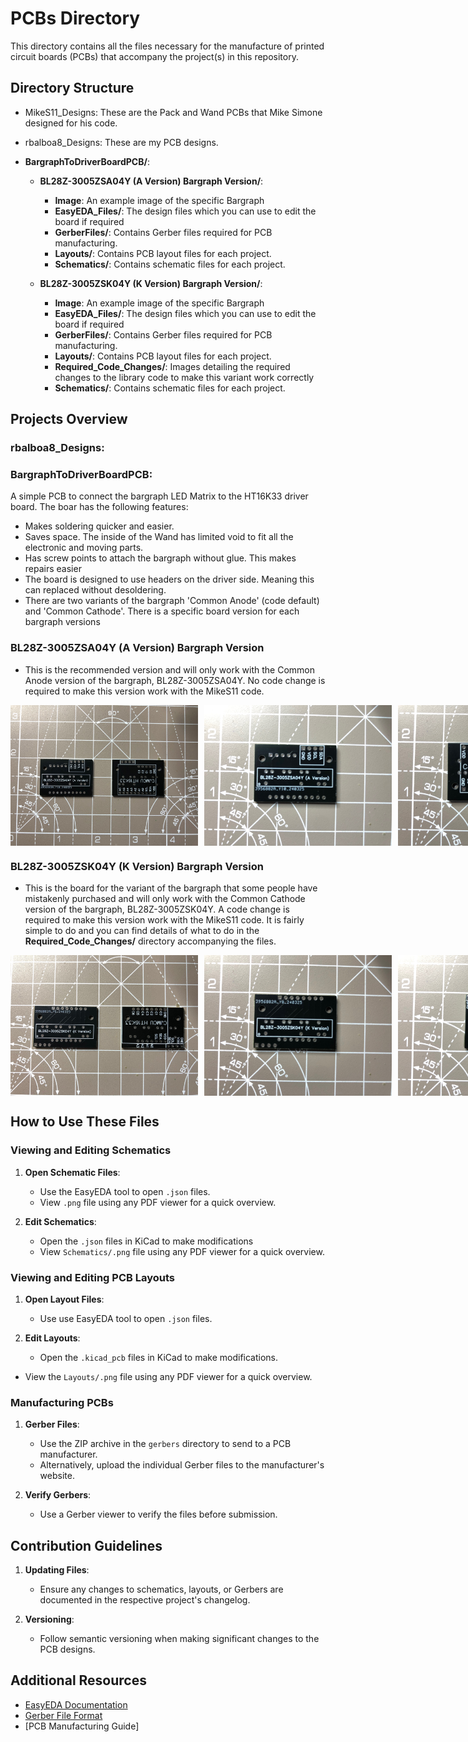 # PCBs Directory

This directory contains all the files necessary for the manufacture of printed circuit boards (PCBs) that accompany the project(s) in this repository.

## Directory Structure

- MikeS11_Designs: These are the Pack and Wand PCBs that Mike Simone designed for his code.


- rbalboa8_Designs: These are my PCB designs.

- **BargraphToDriverBoardPCB/**:
  - **BL28Z-3005ZSA04Y (A Version) Bargraph Version/**:
    - **Image**: An example image of the specific Bargraph
    - **EasyEDA_Files/**: The design files which you can use to edit the board if required
    - **GerberFiles/**: Contains Gerber files required for PCB manufacturing.
    - **Layouts/**: Contains PCB layout files for each project.
    - **Schematics/**: Contains schematic files for each project.

  - **BL28Z-3005ZSK04Y (K Version) Bargraph Version/**:
    - **Image**: An example image of the specific Bargraph
    - **EasyEDA_Files/**: The design files which you can use to edit the board if required
    - **GerberFiles/**: Contains Gerber files required for PCB manufacturing.
    - **Layouts/**: Contains PCB layout files for each project.
    - **Required_Code_Changes/**: Images detailing the required changes to the library code to make this variant work correctly
    - **Schematics/**: Contains schematic files for each project.

## Projects Overview


### rbalboa8_Designs:

### BargraphToDriverBoardPCB:

A simple PCB to connect the bargraph LED Matrix to the HT16K33 driver board. The boar has the following features:

- Makes soldering quicker and easier.
- Saves space. The inside of the Wand has limited void to fit all the electronic and moving parts.
- Has screw points to attach the bargraph without glue. This makes repairs easier
- The board is designed to use headers on the driver side. Meaning this can replaced without desoldering.
- There are two variants of the bargraph 'Common Anode' (code default) and 'Common Cathode'. There is a specific board version for each bargraph versions

### BL28Z-3005ZSA04Y (A Version) Bargraph Version

- This is the recommended version and will only work with the Common Anode version of the bargraph, BL28Z-3005ZSA04Y. No code change is required to make this version work with the MikeS11 code.

<div style="display: flex; flex-direction: row; gap: 10px;">
  <img src="README_Images/PCB-BL28Z-3005ZSA04Y-BothSides.jpeg" alt="Image of both sides of a custom designed PCB to connect an 28 segment LED Audio Bargraph to the HT16K33 driver board BL28Z-3005ZSA04Y to use in a Ghostbuster Proton Pack Wand Prop" width="300"/>
  <img src="README_Images/PCB-BL28Z-3005ZSA04Y-BargraphSide.jpeg" alt="Image of the top side of a custom designed PCB to connect an 28 segment LED Audio Bargraph to the HT16K33 driver board BL28Z-3005ZSA04Y to use in a Ghostbuster Proton Pack Wand Prop" width="300"/>
  <img src="README_Images/PCB-BL28Z-3005ZSA04Y-HT16K33DriverSide.jpeg" alt="Image of the bottom side of a custom designed PCB to connect an 28 segment LED Audio Bargraph to the HT16K33 driver board BL28Z-3005ZSA04Y to use in a Ghostbuster Proton Pack Wand Prop" width="300"/>
</div>


### BL28Z-3005ZSK04Y (K Version) Bargraph Version

- This is the board for the variant of the bargraph that some people have mistakenly purchased and will only work with the Common Cathode version of the bargraph, BL28Z-3005ZSK04Y. A code change is required to make this version work with the MikeS11 code. It is fairly simple to do and you can find details of what to do in the **Required_Code_Changes/** directory accompanying the files.

<div style="display: flex; flex-direction: row; gap: 10px;">
  <img src="README_Images/PCB-BL28Z-3005ZSK04Y-BothSides.jpeg" alt="Image of both sides of a custom designed PCB to connect an 28 segment LED Audio Bargraph to the HT16K33 driver board BL28Z-3005ZSK04Y to use in a Ghostbuster Proton Pack Wand Prop" width="300"/>
  <img src="README_Images/PCB-BL28Z-3005ZSK04Y-BargraphSide.jpeg" alt="Image of the top side of a custom designed PCB to connect an 28 segment LED Audio Bargraph to the HT16K33 driver board BL28Z-3005ZSK04Y to use in a Ghostbuster Proton Pack Wand Prop" width="300"/>
  <img src="README_Images/PCB-BL28Z-3005ZSK04Y-HT16K33DriverSide.jpeg" alt="Image of the bottom side of a custom designed PCB to connect an 28 segment LED Audio Bargraph to the HT16K33 driver board BL28Z-3005ZSK04Y to use in a Ghostbuster Proton Pack Wand Prop" width="300"/>
</div>

## How to Use These Files

### Viewing and Editing Schematics

1. **Open Schematic Files**:
   - Use the EasyEDA tool to open `.json` files.
   - View `.png` file using any PDF viewer for a quick overview.

2. **Edit Schematics**:
   - Open the `.json` files in KiCad to make modifications
   - View `Schematics/.png` file using any PDF viewer for a quick overview.

### Viewing and Editing PCB Layouts

1. **Open Layout Files**:
   - Use use EasyEDA tool to open `.json` files.


2. **Edit Layouts**:
   - Open the `.kicad_pcb` files in KiCad to make modifications.
  - View the `Layouts/.png` file using any PDF viewer for a quick overview.

### Manufacturing PCBs

1. **Gerber Files**:
   - Use the ZIP archive in the `gerbers` directory to send to a PCB manufacturer.
   - Alternatively, upload the individual Gerber files to the manufacturer's website.

2. **Verify Gerbers**:
   - Use a Gerber viewer to verify the files before submission.

## Contribution Guidelines

1. **Updating Files**:
   - Ensure any changes to schematics, layouts, or Gerbers are documented in the respective project's changelog.

2. **Versioning**:
   - Follow semantic versioning when making significant changes to the PCB designs.

## Additional Resources

- [EasyEDA Documentation](https://docs.easyeda.com/en/FAQ/Editor/index.html)
- [Gerber File Format](https://en.wikipedia.org/wiki/Gerber_format)
- [PCB Manufacturing Guide]
